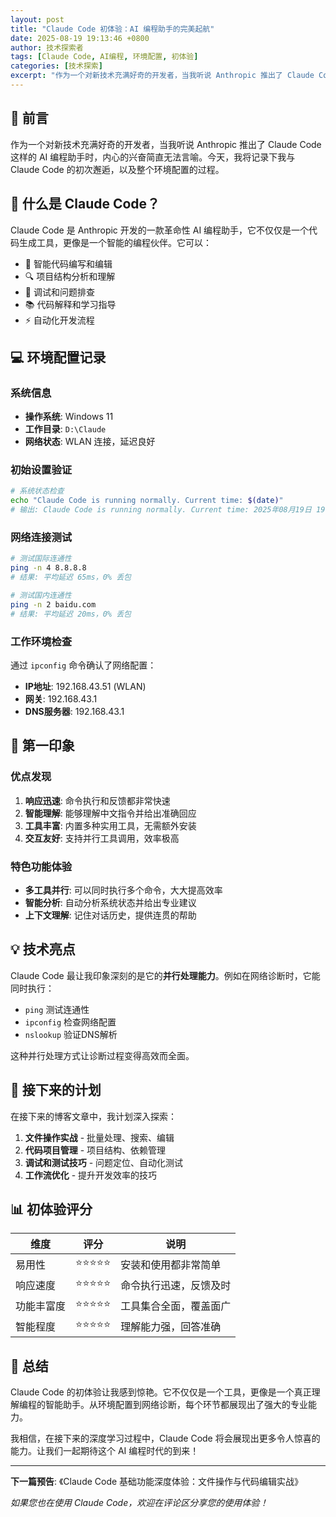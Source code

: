 ```yaml
---
layout: post
title: "Claude Code 初体验：AI 编程助手的完美起航"
date: 2025-08-19 19:13:46 +0800
author: 技术探索者
tags: [Claude Code, AI编程, 环境配置, 初体验]
categories: [技术探索]
excerpt: "作为一个对新技术充满好奇的开发者，当我听说 Anthropic 推出了 Claude Code 这样的 AI 编程助手时，内心的兴奋简直无法言喻。今天，我将记录下我与 Claude Code 的初次邂逅..."
---
```


## 🎯 前言

作为一个对新技术充满好奇的开发者，当我听说 Anthropic 推出了 Claude Code 这样的 AI 编程助手时，内心的兴奋简直无法言喻。今天，我将记录下我与 Claude Code 的初次邂逅，以及整个环境配置的过程。

## 🚀 什么是 Claude Code？

Claude Code 是 Anthropic 开发的一款革命性 AI 编程助手，它不仅仅是一个代码生成工具，更像是一个智能的编程伙伴。它可以：

- 📝 智能代码编写和编辑
- 🔍 项目结构分析和理解  
- 🐛 调试和问题排查
- 📚 代码解释和学习指导
- ⚡ 自动化开发流程

## 💻 环境配置记录

### 系统信息
- **操作系统**: Windows 11
- **工作目录**: `D:\Claude`
- **网络状态**: WLAN 连接，延迟良好

### 初始设置验证

```bash
# 系统状态检查
echo "Claude Code is running normally. Current time: $(date)"
# 输出: Claude Code is running normally. Current time: 2025年08月19日 19:13:46
```

### 网络连接测试

```bash
# 测试国际连通性
ping -n 4 8.8.8.8
# 结果: 平均延迟 65ms，0% 丢包

# 测试国内连通性  
ping -n 2 baidu.com
# 结果: 平均延迟 20ms，0% 丢包
```

### 工作环境检查

通过 `ipconfig` 命令确认了网络配置：
- **IP地址**: 192.168.43.51 (WLAN)
- **网关**: 192.168.43.1
- **DNS服务器**: 192.168.43.1

## 🎨 第一印象

### 优点发现

1. **响应迅速**: 命令执行和反馈都非常快速
2. **智能理解**: 能够理解中文指令并给出准确回应
3. **工具丰富**: 内置多种实用工具，无需额外安装
4. **交互友好**: 支持并行工具调用，效率极高

### 特色功能体验

- **多工具并行**: 可以同时执行多个命令，大大提高效率
- **智能分析**: 自动分析系统状态并给出专业建议
- **上下文理解**: 记住对话历史，提供连贯的帮助

## 💡 技术亮点

Claude Code 最让我印象深刻的是它的**并行处理能力**。例如在网络诊断时，它能同时执行：
- `ping` 测试连通性
- `ipconfig` 检查网络配置  
- `nslookup` 验证DNS解析

这种并行处理方式让诊断过程变得高效而全面。

## 🔮 接下来的计划

在接下来的博客文章中，我计划深入探索：

1. **文件操作实战** - 批量处理、搜索、编辑
2. **代码项目管理** - 项目结构、依赖管理
3. **调试和测试技巧** - 问题定位、自动化测试
4. **工作流优化** - 提升开发效率的技巧

## 📊 初体验评分

| 维度 | 评分 | 说明 |
|------|------|------|
| 易用性 | ⭐⭐⭐⭐⭐ | 安装和使用都非常简单 |
| 响应速度 | ⭐⭐⭐⭐⭐ | 命令执行迅速，反馈及时 |
| 功能丰富度 | ⭐⭐⭐⭐⭐ | 工具集合全面，覆盖面广 |
| 智能程度 | ⭐⭐⭐⭐⭐ | 理解能力强，回答准确 |

## 🎉 总结

Claude Code 的初体验让我感到惊艳。它不仅仅是一个工具，更像是一个真正理解编程的智能助手。从环境配置到网络诊断，每个环节都展现出了强大的专业能力。

我相信，在接下来的深度学习过程中，Claude Code 将会展现出更多令人惊喜的能力。让我们一起期待这个 AI 编程时代的到来！

---

**下一篇预告**: 《Claude Code 基础功能深度体验：文件操作与代码编辑实战》

*如果您也在使用 Claude Code，欢迎在评论区分享您的使用体验！*